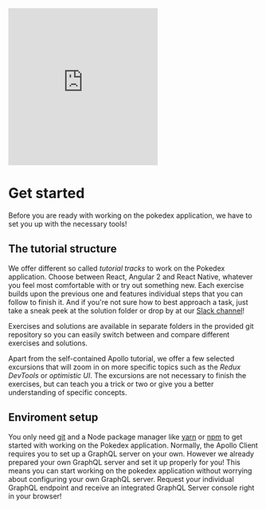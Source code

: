 <iframe height="315" src="https://www.youtube.com/embed/rzGkGQi3ZiM" frameborder="0" allowfullscreen></iframe>

# Get started

Before you are ready with working on the pokedex application, we have to set you up with the necessary tools!

## The tutorial structure

We offer different so called *tutorial tracks* to work on the Pokedex application. Choose between React, Angular 2 and React Native, whatever you feel most comfortable with or try out something new. Each exercise builds upon the previous one and features individual steps that you can follow to finish it. And if you're not sure how to best approach a task, just take a sneak peek at the solution folder or drop by at our [Slack channel](http://slack.graph.cool)!

Exercises and solutions are available in separate folders in the provided git repository so you can easily switch between and compare different exercises and solutions.

Apart from the self-contained Apollo tutorial, we offer a few selected excursions that will zoom in on more specific topics such as the *Redux DevTools* or *optimistic UI*. The excursions are not necessary to finish the exercises, but can teach you a trick or two or give you a better understanding of specific concepts.

## Enviroment setup

You only need [git](https://git-scm.com/downloads) and a Node package manager like [yarn](https://yarnpkg.com/en/docs/install) or [npm](https://www.npmjs.com/) to get started with working on the Pokedex application. Normally, the Apollo Client requires you to set up a GraphQL server on your own. However we already prepared your own GraphQL server and set it up properly for you! This means you can start working on the pokedex application without worrying about configuring your own GraphQL server. Request your individual GraphQL endpoint and receive an integrated GraphQL Server console right in your browser!

<!-- __INJECT_GRAPHQL_ENDPOINT__ -->
